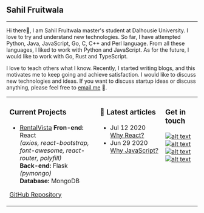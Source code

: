 ## Sahil Fruitwala
---
Hi there👋, I am Sahil Fruitwala master's student at Dalhousie University. I love to try and understand new technologies. So far, I have attempted Python, Java, JavaScript, Go, C, C++ and Perl language. From all these languages, I liked to work with Python and JavaScript. As for the future, I would like to work with Go, Rust and TypeScript. 

I love to teach others what I know. Recently, I started writing blogs, and this motivates me to keep going and achieve satisfaction. I would like to discuss new technologies and ideas. If you want to discuss startup ideas or discuss anything, please feel free to [email me](sahilfruitwala007@gmail.com) 💬.

<table><tr><td valign="top">

### Current Projects
<!-- recent_releases starts -->
* [RentalVista](https://rentalvista.herokuapp.com/)
**Fron-end:** React  
*(axios, react-bootstrap, font-awesome, react-router, polyfill)*  
**Back-end:** Flask  *(pymongo)*  
**Database:** MongoDB 

[GitHub Repository](https://github.com/SahilFruitwala/rental-vista)
</td><td valign="top">

### 📝 Latest articles
<!-- blog starts -->
* Jul 12 2020 [Why React?](https://medium.com/@SahilFruitwala/why-react-b28d9c4d7c36?source=friends_link&sk=250c00ec78f2941edeb8a25a1066a975) 
* Jun 29 2020 [Why JavaScript?](https://medium.com/@SahilFruitwala/why-javascript-e438ae40fbd9?source=friends_link&sk=1fd478b59cb305630b4713d8b50d393a) 
</td><td valign="top">

### Get in touch
<!-- tils starts -->
[![alt text][1.1]][1]
[![alt text][2.1]][2]  
[![alt text][3.1]][3]
[![alt text][4.1]][4]  

<!-- tils ends -->
</td></tr></table>

<!-- ### Current Projects
---

* [RentalVista](https://rentalvista.herokuapp.com/)  
**Fron-end:** React *(axios, react-bootstrap, font-awesome, react-router, polyfill)*  
**Back-end:** Flask  *(pymongo)*  
**Database:** MongoDB
[Repository](https://github.com/SahilFruitwala/rental-vista)

### 📝 Latest articles
---

* Jul 12 2020 [Why React?](https://medium.com/@SahilFruitwala/why-react-b28d9c4d7c36?source=friends_link&sk=250c00ec78f2941edeb8a25a1066a975) 
* Jun 29 2020 [Why JavaScript?](https://medium.com/@SahilFruitwala/why-javascript-e438ae40fbd9?source=friends_link&sk=1fd478b59cb305630b4713d8b50d393a) 

### Get in touch -->
<!-- --- -->
<!-- display the social media buttons in your README -->
<!--
[![alt text][1.1]][1]
[![alt text][2.1]][2]
[![alt text][3.1]][3]
[![alt text][4.1]][4]
-->

<!-- links to social media icons -->
<!-- no need to change these -->

<!-- icons with padding -->

[1.1]: https://img.icons8.com/color/48/000000/twitter.png (Twitter)
[2.1]: https://img.icons8.com/color/48/000000/linkedin.png (LinkedIn)
[3.1]: https://img.icons8.com/color/48/000000/medium-monogram.png (Medium)
[4.1]: https://img.icons8.com/material-sharp/48/000000/github.png (Github)

<!-- links to your social media accounts -->
<!-- update these accordingly -->

[1]: https://twitter.com/Sahil_Fruitwala
[2]: https://www.linkedin.com/in/sahilfruitwala/
[3]: https://medium.com/@SahilFruitwala
[4]: https://github.com/SahilFruitwala

<!-- Please don't remove this: Grab your social icons from https://github.com/carlsednaoui/gitsocial -->

<!--
**SahilFruitwala/SahilFruitwala** is a ✨ _special_ ✨ repository because its `README.md` (this file) appears on your GitHub profile.

Here are some ideas to get you started:

- 🔭 I’m currently working on ...
- 🌱 I’m currently learning ...
- 👯 I’m looking to collaborate on ...
- 🤔 I’m looking for help with ...
- 💬 Ask me about ...
- 📫 How to reach me: ...
- 😄 Pronouns: ...
- ⚡ Fun fact: ...
-->
